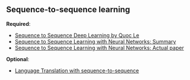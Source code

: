 Sequence-to-sequence learning
----

__Required__:

- [Sequence to Sequence Deep Learning by Quoc Le](https://www.youtube.com/watch?v=G5RY_SUJih4)
- [Sequence to Sequence Learning with Neural Networks: Summary](https://blog.acolyer.org/2016/06/02/sequence-to-sequence-learning-with-neural-networks/)
- [Sequence to Sequence Learning with Neural Networks: Actual paper](https://arxiv.org/abs/1409.3215)

__Optional__:

- [Language Translation with  sequence-to-sequence](https://medium.com/@ageitgey/machine-learning-is-fun-part-5-language-translation-with-deep-learning-and-the-magic-of-sequences-2ace0acca0aa)
